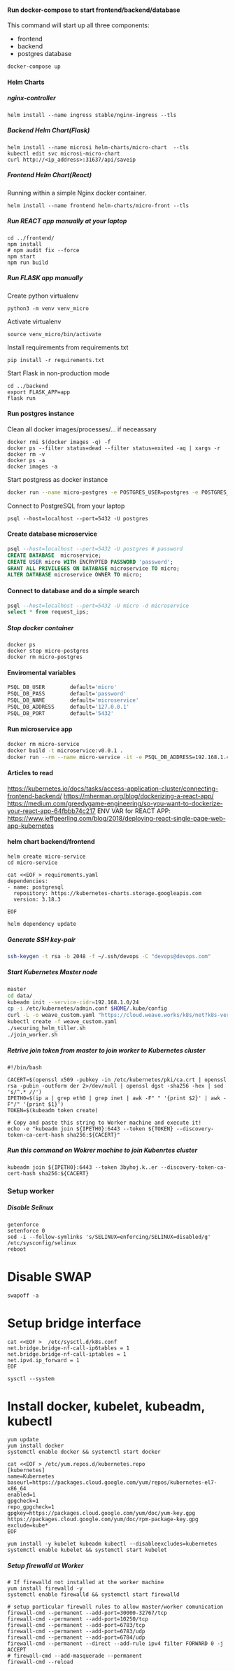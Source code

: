 #### Run docker-compose to start frontend/backend/database

This command will start up all three components:
 
 * frontend
 * backend
 * postgres database


```
docker-compose up
```

#### Helm Charts

##### nginx-controller

```
helm install --name ingress stable/nginx-ingress --tls
```

##### Backend Helm Chart(Flask)
```
helm install --name microsi helm-charts/micro-chart  --tls
kubectl edit svc microsi-micro-chart
curl http://<ip_address>:31637/api/saveip
```

##### Frontend Helm Chart(React)

Running within a simple Nginx docker container.
```
helm install --name frontend helm-charts/micro-front --tls
```

##### Run REACT app manually at your laptop

```
cd ../frontend/
npm install
# npm audit fix --force
npm start
npm run build
```

##### Run FLASK app manually
Create python virtualenv
```
python3 -m venv venv_micro
```

Activate virtualenv 
```
source venv_micro/bin/activate
```

Install requirements from requirements.txt
```
pip install -r requirements.txt
```

Start Flask in non-production mode
```
cd ../backend
export FLASK_APP=app
flask run
```    

#### Run postgres instance
Clean all docker images/processes/... if neceassary
```
docker rmi $(docker images -q) -f
docker ps --filter status=dead --filter status=exited -aq | xargs -r docker rm -v
docker ps -a
docker images -a
```

Start postgress as docker instance
```bash
docker run --name micro-postgres -e POSTGRES_USER=postgres -e POSTGRES_PASSWORD=password -p 5432:5432 -d postgres:alpine
```          

Connect to PostgreSQL from your laptop
```
psql --host=localhost --port=5432 -U postgres
```

#### Create database microservice

```sql
psql --host=localhost --port=5432 -U postgres # password
CREATE DATABASE  microservice;
CREATE USER micro WITH ENCRYPTED PASSWORD 'password'; 
GRANT ALL PRIVILEGES ON DATABASE microservice TO micro;
ALTER DATABASE microservice OWNER TO micro;
```

#### Connect to database and do a simple search 
```sql
psql --host=localhost --port=5432 -U micro -d microservice
select * from request_ips;
```

##### Stop docker container
```
docker ps
docker stop micro-postgres
docker rm micro-postgres
```


#### Enviromental variables 
```bash
PSQL_DB_USER        default='micro'
PSQL_DB_PASS        default='password'
PSQL_DB_NAME        default='microservice'
PSQL_DB_ADDRESS     default='127.0.0.1'
PSQL_DB_PORT        default='5432'
```

#### Run microservice app
```bash
docker rm micro-service
docker build -t microservice:v0.0.1 .
docker run --rm --name micro-service -it -e PSQL_DB_ADDRESS=192.168.1.45 -p 5001:8000 -d microservice:v0.0.1

```



#### Articles to read
https://kubernetes.io/docs/tasks/access-application-cluster/connecting-frontend-backend/
https://mherman.org/blog/dockerizing-a-react-app/
https://medium.com/greedygame-engineering/so-you-want-to-dockerize-your-react-app-64fbbb74c217
ENV VAR for REACT APP: https://www.jeffgeerling.com/blog/2018/deploying-react-single-page-web-app-kubernetes

#### helm chart backend/frontend

```
helm create micro-service
cd micro-service

cat <<EOF > requirements.yaml
dependencies:
- name: postgresql
  repository: https://kubernetes-charts.storage.googleapis.com
  version: 3.18.3

EOF

helm dependency update

```

##### Generate SSH key-pair

```bash
ssh-keygen -t rsa -b 2048 -f ~/.ssh/devops -C "devops@devops.com"
```

##### Start Kubernetes Master node 
```bash
master
cd data/
kubeadm init --service-cidr=192.168.1.0/24
cp -i /etc/kubernetes/admin.conf $HOME/.kube/config
curl -L -o weave_custom.yaml "https://cloud.weave.works/k8s/net?k8s-version=$(kubectl version | base64 | tr -d '\n')&env.IPALLOC_RANGE=192.168.0.0/24"
kubectl create -f weave_custom.yaml
./securing_helm_tiller.sh
./join_worker.sh
```

##### Retrive join token from master to join worker to Kubernetes cluster
```
#!/bin/bash

CACERT=$(openssl x509 -pubkey -in /etc/kubernetes/pki/ca.crt | openssl rsa -pubin -outform der 2>/dev/null | openssl dgst -sha256 -hex | sed 's/^.* //')
IPETH0=$(ip a | grep eth0 | grep inet | awk -F" " '{print $2}' | awk -F"/" '{print $1}')
TOKEN=$(kubeadm token create)

# Copy and paste this string to Worker machine and execute it!
echo -e "kubeadm join ${IPETH0}:6443 --token ${TOKEN} --discovery-token-ca-cert-hash sha256:${CACERT}"
```

##### Run this command on Wokrer machine to join Kubenrtes cluster
```
kubeadm join ${IPETH0}:6443 --token 3byhoj.k..er --discovery-token-ca-cert-hash sha256:${CACERT}
```


### Setup worker

##### Disable Selinux
```
getenforce
setenforce 0
sed -i --follow-symlinks 's/SELINUX=enforcing/SELINUX=disabled/g' /etc/sysconfig/selinux
reboot
```        

# Disable SWAP
```
swapoff -a
```

# Setup bridge interface
```
cat <<EOF >  /etc/sysctl.d/k8s.conf
net.bridge.bridge-nf-call-ip6tables = 1
net.bridge.bridge-nf-call-iptables = 1
net.ipv4.ip_forward = 1
EOF

sysctl --system
```

# Install docker, kubelet, kubeadm, kubectl
```
yum update
yum install docker
systemctl enable docker && systemctl start docker

cat <<EOF > /etc/yum.repos.d/kubernetes.repo
[kubernetes]
name=Kubernetes
baseurl=https://packages.cloud.google.com/yum/repos/kubernetes-el7-x86_64
enabled=1
gpgcheck=1
repo_gpgcheck=1
gpgkey=https://packages.cloud.google.com/yum/doc/yum-key.gpg https://packages.cloud.google.com/yum/doc/rpm-package-key.gpg
exclude=kube*
EOF

yum install -y kubelet kubeadm kubectl --disableexcludes=kubernetes
systemctl enable kubelet && systemctl start kubelet
```

##### Setup firewalld at Worker 

```
# If firewalld not installed at the worker machine
yum install firewalld -y
systemctl enable firewalld && systemctl start firewalld

# setup particular firewall rules to allow master/worker comunication
firewall-cmd --permanent --add-port=30000-32767/tcp
firewall-cmd --permanent --add-port=10250/tcp
firewall-cmd --permanent --add-port=6783/tcp
firewall-cmd --permanent --add-port=6783/udp
firewall-cmd --permanent --add-port=6784/udp
firewall-cmd --permanent --direct --add-rule ipv4 filter FORWARD 0 -j ACCEPT
# firewall-cmd --add-masquerade --permanent
firewall-cmd --reload
```

